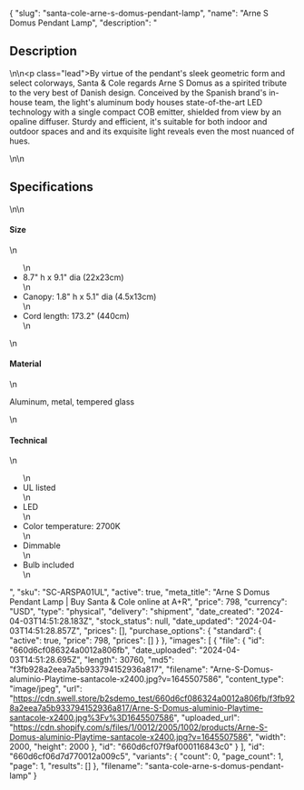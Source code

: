{
  "slug": "santa-cole-arne-s-domus-pendant-lamp",
  "name": "Arne S Domus Pendant Lamp",
  "description": "<h2>Description</h2>\n<!-- split -->\n<p class=\"lead\">By virtue of the pendant's sleek geometric form and select colorways, Santa &amp; Cole regards Arne S Domus as a spirited tribute to the very best of Danish design. Conceived by the Spanish brand's in-house team, the light's aluminum body houses state-of-the-art LED technology with a single compact COB emitter, shielded from view by an opaline diffuser. Sturdy and efficient, it's suitable for both indoor and outdoor spaces and and its exquisite light reveals even the most nuanced of hues. </p>\n<!-- split -->\n<h2>Specifications</h2>\n<!-- split -->\n<h4>Size</h4>\n<ul>\n<li>8.7\" h x 9.1\" dia (22x23cm)</li>\n<li>Canopy: 1.8\" h x 5.1\" dia (4.5x13cm)</li>\n<li>Cord length: 173.2\" (440cm)</li>\n</ul>\n<h4>Material</h4>\n<p>Aluminum, metal, tempered glass</p>\n<h4>Technical</h4>\n<ul>\n<li>UL listed</li>\n<li>LED</li>\n<li>Color temperature: 2700K</li>\n<li>Dimmable</li>\n<li>Bulb included</li>\n</ul>",
  "sku": "SC-ARSPA01UL",
  "active": true,
  "meta_title": "Arne S Domus Pendant Lamp | Buy Santa & Cole online at A+R",
  "price": 798,
  "currency": "USD",
  "type": "physical",
  "delivery": "shipment",
  "date_created": "2024-04-03T14:51:28.183Z",
  "stock_status": null,
  "date_updated": "2024-04-03T14:51:28.857Z",
  "prices": [],
  "purchase_options": {
    "standard": {
      "active": true,
      "price": 798,
      "prices": []
    }
  },
  "images": [
    {
      "file": {
        "id": "660d6cf086324a0012a806fb",
        "date_uploaded": "2024-04-03T14:51:28.695Z",
        "length": 30760,
        "md5": "f3fb928a2eea7a5b933794152936a817",
        "filename": "Arne-S-Domus-aluminio-Playtime-santacole-x2400.jpg?v=1645507586",
        "content_type": "image/jpeg",
        "url": "https://cdn.swell.store/b2sdemo_test/660d6cf086324a0012a806fb/f3fb928a2eea7a5b933794152936a817/Arne-S-Domus-aluminio-Playtime-santacole-x2400.jpg%3Fv%3D1645507586",
        "uploaded_url": "https://cdn.shopify.com/s/files/1/0012/2005/1002/products/Arne-S-Domus-aluminio-Playtime-santacole-x2400.jpg?v=1645507586",
        "width": 2000,
        "height": 2000
      },
      "id": "660d6cf07f9af000116843c0"
    }
  ],
  "id": "660d6cf06d7d770012a009c5",
  "variants": {
    "count": 0,
    "page_count": 1,
    "page": 1,
    "results": []
  },
  "filename": "santa-cole-arne-s-domus-pendant-lamp"
}